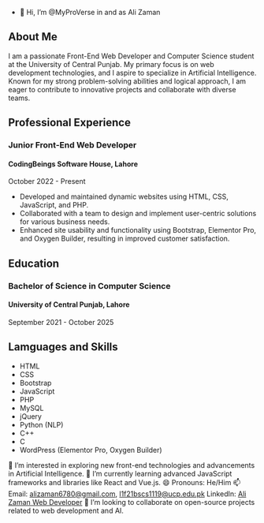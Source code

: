 - 👋 Hi, I’m @MyProVerse in and as Ali Zaman


## About Me

I am a passionate Front-End Web Developer and Computer Science student at the University of Central Punjab. My primary focus is on web development technologies, and I aspire to specialize in Artificial Intelligence. Known for my strong problem-solving abilities and logical approach, I am eager to contribute to innovative projects and collaborate with diverse teams.

## Professional Experience

### Junior Front-End Web Developer
#### CodingBeings Software House, Lahore
October 2022 - Present

- Developed and maintained dynamic websites using HTML, CSS, JavaScript, and PHP.
- Collaborated with a team to design and implement user-centric solutions for various business needs.
- Enhanced site usability and functionality using Bootstrap, Elementor Pro, and Oxygen Builder, resulting in improved customer satisfaction.

## Education

### Bachelor of Science in Computer Science
#### University of Central Punjab, Lahore
September 2021 - October 2025

## Lamguages and Skills 

- HTML
- CSS
- Bootstrap
- JavaScript
- PHP
- MySQL
- jQuery
- Python (NLP)
- C++
- C
- WordPress (Elementor Pro, Oxygen Builder)

👀 I’m interested in exploring new front-end technologies and advancements in Artificial Intelligence.
🌱 I’m currently learning advanced JavaScript frameworks and libraries like React and Vue.js.
😄 Pronouns: He/Him
📫 Email: alizaman6780@gmail.com, l1f21bscs1119@ucp.edu.pk
    LinkedIn: [Ali Zaman Web Developer](https://www.linkedin.com/in/ali-zaman-web-developer/)
💞️ I’m looking to collaborate on open-source projects related to web development and AI.






